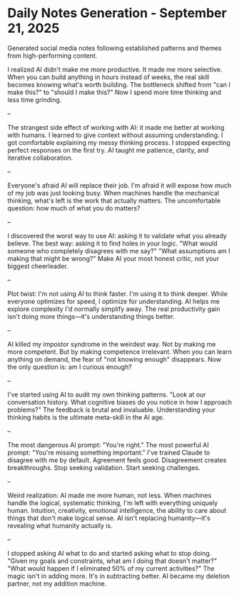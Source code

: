 # Daily Notes Generation - September 21, 2025

Generated social media notes following established patterns and themes from high-performing content.

I realized AI didn't make me more productive.
It made me more selective.
When you can build anything in hours instead of weeks, the real skill becomes knowing what's worth building.
The bottleneck shifted from "can I make this?" to "should I make this?"
Now I spend more time thinking and less time grinding.

–

The strangest side effect of working with AI: it made me better at working with humans.
I learned to give context without assuming understanding.
I got comfortable explaining my messy thinking process.
I stopped expecting perfect responses on the first try.
AI taught me patience, clarity, and iterative collaboration.

–

Everyone's afraid AI will replace their job.
I'm afraid it will expose how much of my job was just looking busy.
When machines handle the mechanical thinking, what's left is the work that actually matters.
The uncomfortable question: how much of what you do matters?

–

I discovered the worst way to use AI: asking it to validate what you already believe.
The best way: asking it to find holes in your logic.
"What would someone who completely disagrees with me say?"
"What assumptions am I making that might be wrong?"
Make AI your most honest critic, not your biggest cheerleader.

–

Plot twist: I'm not using AI to think faster.
I'm using it to think deeper.
While everyone optimizes for speed, I optimize for understanding.
AI helps me explore complexity I'd normally simplify away.
The real productivity gain isn't doing more things—it's understanding things better.

–

AI killed my impostor syndrome in the weirdest way.
Not by making me more competent.
But by making competence irrelevant.
When you can learn anything on demand, the fear of "not knowing enough" disappears.
Now the only question is: am I curious enough?

–

I've started using AI to audit my own thinking patterns.
"Look at our conversation history. What cognitive biases do you notice in how I approach problems?"
The feedback is brutal and invaluable.
Understanding your thinking habits is the ultimate meta-skill in the AI age.

–

The most dangerous AI prompt: "You're right."
The most powerful AI prompt: "You're missing something important."
I've trained Claude to disagree with me by default.
Agreement feels good. Disagreement creates breakthroughs.
Stop seeking validation. Start seeking challenges.

–

Weird realization: AI made me more human, not less.
When machines handle the logical, systematic thinking, I'm left with everything uniquely human.
Intuition, creativity, emotional intelligence, the ability to care about things that don't make logical sense.
AI isn't replacing humanity—it's revealing what humanity actually is.

–

I stopped asking AI what to do and started asking what to stop doing.
"Given my goals and constraints, what am I doing that doesn't matter?"
"What would happen if I eliminated 50% of my current activities?"
The magic isn't in adding more. It's in subtracting better.
AI became my deletion partner, not my addition machine.